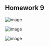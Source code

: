 ## Homework 9

![image](https://user-images.githubusercontent.com/77537240/121729541-ce8e0680-cb18-11eb-8f9d-e21538977f18.png)

![image](https://user-images.githubusercontent.com/77537240/121729556-d2218d80-cb18-11eb-884d-6989d6839d27.png)

![image](https://user-images.githubusercontent.com/77537240/121729570-d5b51480-cb18-11eb-80cf-32d6e930cc4d.png)
